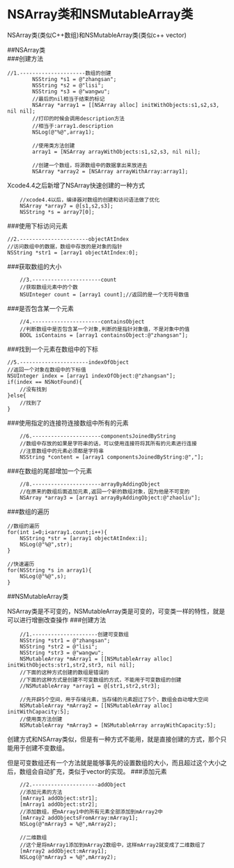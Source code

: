 # NSArray类和NSMutableArray类
NSArray类(类似C++数组)和NSMutableArray类(类似c++ vector)


##NSArray类  
###创建方法
```
//1.---------------------数组的创建  
        NSString *s1 = @"zhangsan";  
        NSString *s2 = @"lisi";  
        NSString *s3 = @"wangwu";  
        //最后的nil相当于结束的标记  
        NSArray *array1 = [[NSArray alloc] initWithObjects:s1,s2,s3, nil nil];  
        //打印的时候会调用description方法  
        //相当于:array1.description  
        NSLog(@"%@",array1);  
          
        //使用类方法创建  
        array1 = [NSArray arrayWithObjects:s1,s2,s3, nil nil];  
          
        //创建一个数组，将源数组中的数据拿出来放进去  
        NSArray *array2 = [NSArray arrayWithArray:array1];  
```
Xcode4.4之后新增了NSArray快速创建的一种方式
```
    //xcode4.4以后，编译器对数组的创建和访问语法做了优化  
    NSArray *array7 = @[s1,s2,s3];  
    NSString *s = array7[0];  
```
###使用下标访问元素
```
//2.----------------------objectAtIndex  
//访问数组中的数据，数组中存放的是对象的指针  
NSString *str1 = [array1 objectAtIndex:0];
```
###获取数组的大小
```
    //3.----------------------count  
    //获取数组元素中的个数  
    NSUInteger count = [array1 count];//返回的是一个无符号数值  
```
###是否包含某一个元素
```
    //4.----------------------containsObject  
    //判断数组中是否包含某一个对象,判断的是指针对象值，不是对象中的值  
    BOOL isContains = [array1 containsObject:@"zhangsan"];  
```
###找到一个元素在数组中的下标
```
//5.----------------------indexOfObject  
//返回一个对象在数组中的下标值  
NSUInteger index = [array1 indexOfObject:@"zhangsan"];  
if(index == NSNotFound){  
    //没有找到  
}else{  
    //找到了  
} 
```
###使用指定的连接符连接数组中所有的元素
```
    //6.----------------------componentsJoinedByString  
    //数组中存放的如果是字符串的话，可以使用连接符将其所有的元素进行连接  
    //注意数组中的元素必须都是字符串  
    NSString *content = [array1 componentsJoinedByString:@","];  
```
###在数组的尾部增加一个元素
```
    //8.----------------------arrayByAddingObject  
    //在原来的数组后面追加元素,返回一个新的数组对象，因为他是不可变的  
    NSArray *array3 = [array1 arrayByAddingObject:@"zhaoliu"];  
```
###数组的遍历  
```
//数组的遍历  
for(int i=0;i<array1.count;i++){  
    NSString *str = [array1 objectAtIndex:i];  
    NSLog(@"%@",str);  
}  
  
//快速遍历  
for(NSString *s in array1){  
    NSLog(@"%@",s);  
}
```
##NSMutableArray类

NSArray类是不可变的，NSMutableArray类是可变的，可变类一样的特性，就是可以进行增删改查操作
###创建方法
```
    //1.---------------------创建可变数组  
    NSString *str1 = @"zhangsan";  
    NSString *str2 = @"lisi";  
    NSString *str3 = @"wangwu";  
    NSMutableArray *mArray1 = [[NSMutableArray alloc] initWithObjects:str1,str2,str3, nil nil];  
    //下面的这种方式创建的数组是错误的  
    //下面的这种方式是创建不可变数组的方式，不能用于可变数组的创建  
    //NSMutableArray *array1 = @[str1,str2,str3];  
      
    //先开辟5个空间，用于存储元素，当存储的元素超过了5个，数组会自动增大空间  
    NSMutableArray *mArray2 = [[NSMutableArray alloc] initWithCapacity:5];  
    //使用类方法创建  
    NSMutableArray *mArray3 = [NSMutableArray arrayWithCapacity:5];  
```
创建方式和NSArray类似，但是有一种方式不能用，就是直接创建的方式，那个只能用于创建不变数组。

但是可变数组还有一个方法就是能够事先的设置数组的大小，而且超过这个大小之后，数组会自动扩充，类似于vector的实现。
###添加元素
```
    //2.---------------------addObject  
    //添加元素的方法  
    [mArray1 addObject:str1];  
    [mArray1 addObject:str2];  
    //添加数组，把mArray1中的所有元素全部添加到mArray2中  
    [mArray2 addObjectsFromArray:mArray1];  
    NSLog(@"mArray3 = %@",mArray2);  
              
    //二维数组  
    //这个是将mArray1添加到mArray2数组中，这样mArray2就变成了二维数组了  
    [mArray2 addObject:mArray1];  
    NSLog(@"mArray3 = %@",mArray2);  
```
